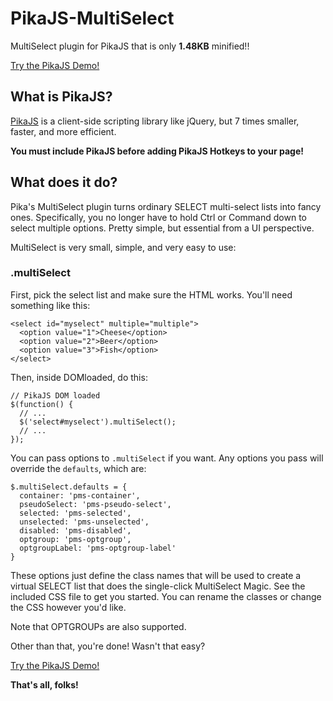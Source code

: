 # PikaJS-MultiSelect

MultiSelect plugin for PikaJS that is only **1.48KB** minified!!

[Try the PikaJS Demo!](https://pikajs.com/)

## What is PikaJS?

[PikaJS](https://github.com/Scottie35/PikaJS) is a client-side scripting library like jQuery, but 7 times smaller, faster, and more efficient.

**You must include PikaJS before adding PikaJS Hotkeys to your page!**

## What does it do?

Pika's MultiSelect plugin turns ordinary SELECT multi-select lists into fancy ones. Specifically, you no longer have to hold Ctrl or Command down to select multiple options. Pretty simple, but essential from a UI perspective.

MultiSelect is very small, simple, and very easy to use:
  
### .multiSelect

First, pick the select list and make sure the HTML works. You'll need something like this:

    <select id="myselect" multiple="multiple">
      <option value="1">Cheese</option>
      <option value="2">Beer</option>
      <option value="3">Fish</option>
    </select>

Then, inside DOMloaded, do this:

    // PikaJS DOM loaded
    $(function() {
      // ...
      $('select#myselect').multiSelect();
      // ...
    });

You can pass options to `.multiSelect` if you want. Any options you pass will override the `defaults`, which are:

    $.multiSelect.defaults = {
      container: 'pms-container',
      pseudoSelect: 'pms-pseudo-select',
      selected: 'pms-selected',
      unselected: 'pms-unselected',
      disabled: 'pms-disabled',
      optgroup: 'pms-optgroup',
      optgroupLabel: 'pms-optgroup-label'
    }

These options just define the class names that will be used to create a virtual SELECT list that does the single-click MultiSelect Magic. See the included CSS file to get you started. You can rename the classes or change the CSS however you'd like.
  
Note that OPTGROUPs are also supported.
  
Other than that, you're done! Wasn't that easy?

[Try the PikaJS Demo!](https://pikajs.com/)
  
**That's all, folks!**

